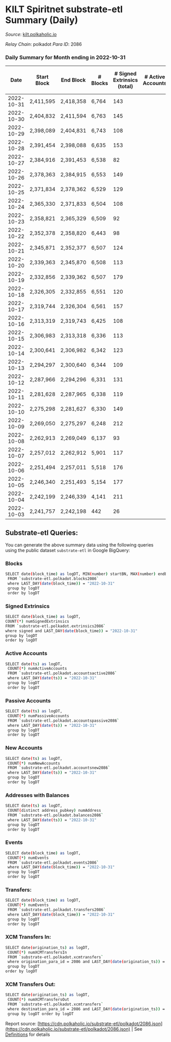 # KILT Spiritnet substrate-etl Summary (Daily)

_Source_: [kilt.polkaholic.io](https://kilt.polkaholic.io)

*Relay Chain*: polkadot
*Para ID*: 2086



### Daily Summary for Month ending in 2022-10-31


| Date | Start Block | End Block | # Blocks | # Signed Extrinsics (total) | # Active Accounts | # Passive | # New | # Addresses with Balances | # Events | # Transfers | # XCM Transfers In | # XCM Transfers Out | Issues | 
| ---- | ----------- | --------- | -------- | --------------------------- | ----------------- | --------- | ----- | ------------------------- | -------- | ----------- | ------------------ | ------------------- | ------ |
| 2022-10-31 | 2,411,595 | 2,418,358 | 6,764 | 143 |  |  |  | 16,730 | 510,323 | 38  |   |   |  |
| 2022-10-30 | 2,404,832 | 2,411,594 | 6,763 | 145 |  |  |  |  | 510,055 | 38  |   |   |  |
| 2022-10-29 | 2,398,089 | 2,404,831 | 6,743 | 108 |  |  |  | 16,720 | 508,340 | 41  |   |   |  |
| 2022-10-28 | 2,391,454 | 2,398,088 | 6,635 | 153 |  |  |  |  | 498,405 | 56  |   |   |  |
| 2022-10-27 | 2,384,916 | 2,391,453 | 6,538 | 82 |  |  |  |  | 490,225 | 29  |   |   |  |
| 2022-10-26 | 2,378,363 | 2,384,915 | 6,553 | 149 |  |  |  | 16,709 | 490,191 | 61  |   |   |  |
| 2022-10-25 | 2,371,834 | 2,378,362 | 6,529 | 129 |  |  |  |  | 487,186 | 51  |   |   |  |
| 2022-10-24 | 2,365,330 | 2,371,833 | 6,504 | 108 |  |  |  |  | 484,357 | 39  |   |   |  |
| 2022-10-23 | 2,358,821 | 2,365,329 | 6,509 | 92 |  |  |  |  | 482,977 | 34  |   |   |  |
| 2022-10-22 | 2,352,378 | 2,358,820 | 6,443 | 98 |  |  |  |  | 476,737 | 40  |   |   |  |
| 2022-10-21 | 2,345,871 | 2,352,377 | 6,507 | 124 |  |  |  |  | 481,350 | 47  |   |   |  |
| 2022-10-20 | 2,339,363 | 2,345,870 | 6,508 | 113 |  |  |  |  | 480,430 | 41  |   |   |  |
| 2022-10-19 | 2,332,856 | 2,339,362 | 6,507 | 179 |  |  |  |  | 480,045 | 86  |   |   |  |
| 2022-10-18 | 2,326,305 | 2,332,855 | 6,551 | 120 |  |  |  | 16,644 | 482,447 | 58  |   |   |  |
| 2022-10-17 | 2,319,744 | 2,326,304 | 6,561 | 157 |  |  |  | 16,641 | 483,887 | 79  |   |   |  |
| 2022-10-16 | 2,313,319 | 2,319,743 | 6,425 | 108 |  |  |  | 16,635 | 473,503 | 31  |   |   |  |
| 2022-10-15 | 2,306,983 | 2,313,318 | 6,336 | 113 |  |  |  | 16,633 | 466,401 | 44  |   |   |  |
| 2022-10-14 | 2,300,641 | 2,306,982 | 6,342 | 123 |  |  |  |  | 467,341 | 52  |   |   |  |
| 2022-10-13 | 2,294,297 | 2,300,640 | 6,344 | 109 |  |  |  | 16,621 | 467,097 | 34  |   |   |  |
| 2022-10-12 | 2,287,966 | 2,294,296 | 6,331 | 131 |  |  |  | 16,614 | 466,451 | 55  |   |   |  |
| 2022-10-11 | 2,281,628 | 2,287,965 | 6,338 | 119 |  |  |  |  | 466,048 | 49  |   |   |  |
| 2022-10-10 | 2,275,298 | 2,281,627 | 6,330 | 149 |  |  |  |  | 465,279 | 37  |   |   |  |
| 2022-10-09 | 2,269,050 | 2,275,297 | 6,248 | 212 |  |  |  |  | 460,397 | 65  |   |   |  |
| 2022-10-08 | 2,262,913 | 2,269,049 | 6,137 | 93 |  |  |  |  | 451,165 | 23  |   |   |  |
| 2022-10-07 | 2,257,012 | 2,262,912 | 5,901 | 117 |  |  |  |  | 433,802 | 30  |   |   |  |
| 2022-10-06 | 2,251,494 | 2,257,011 | 5,518 | 176 |  |  |  |  | 407,746 | 61  |   |   |  |
| 2022-10-05 | 2,246,340 | 2,251,493 | 5,154 | 177 |  |  |  |  | 392,487 | 66  |   |   |  |
| 2022-10-04 | 2,242,199 | 2,246,339 | 4,141 | 211 |  |  |  |  | 313,446 | 36  |   |   |  |
| 2022-10-03 | 2,241,757 | 2,242,198 | 442 | 26 |  |  |  |  | 32,757 |   |   |   |  |

## Substrate-etl Queries:
You can generate the above summary data using the following queries using the public dataset `substrate-etl` in Google BigQuery:

### Blocks
```bash
SELECT date(block_time) as logDT, MIN(number) startBN, MAX(number) endBN, COUNT(*) numBlocks 
 FROM `substrate-etl.polkadot.blocks2086`  
 where LAST_DAY(date(block_time)) = "2022-10-31" 
 group by logDT 
 order by logDT
```

### Signed Extrinsics
```bash
SELECT date(block_time) as logDT, 
COUNT(*) numSignedExtrinsics 
FROM `substrate-etl.polkadot.extrinsics2086`  
where signed and LAST_DAY(date(block_time)) = "2022-10-31" 
group by logDT 
order by logDT
```

### Active Accounts
```bash
SELECT date(ts) as logDT, 
 COUNT(*) numActiveAccounts 
 FROM `substrate-etl.polkadot.accountsactive2086` 
 where LAST_DAY(date(ts)) = "2022-10-31" 
 group by logDT 
 order by logDT
```

### Passive Accounts
```bash
SELECT date(ts) as logDT, 
 COUNT(*) numPassiveAccounts 
 FROM `substrate-etl.polkadot.accountspassive2086` 
 where LAST_DAY(date(ts)) = "2022-10-31" 
 group by logDT 
 order by logDT
```

### New Accounts
```bash
SELECT date(ts) as logDT, 
 COUNT(*) numNewAccounts 
 FROM `substrate-etl.polkadot.accountsnew2086` 
 where LAST_DAY(date(ts)) = "2022-10-31" 
 group by logDT
 order by logDT
```

### Addresses with Balances
```bash
SELECT date(ts) as logDT,
 COUNT(distinct address_pubkey) numAddress 
 FROM `substrate-etl.polkadot.balances2086` 
 where LAST_DAY(date(ts)) = "2022-10-31" 
 group by logDT 
 order by logDT
```

### Events
```bash
SELECT date(block_time) as logDT, 
 COUNT(*) numEvents 
 FROM `substrate-etl.polkadot.events2086` 
 where LAST_DAY(date(block_time)) = "2022-10-31" 
 group by logDT 
 order by logDT
```

### Transfers:
```bash
SELECT date(block_time) as logDT, 
 COUNT(*) numEvents 
 FROM `substrate-etl.polkadot.transfers2086` 
 where LAST_DAY(date(block_time)) = "2022-10-31" 
 group by logDT 
 order by logDT
```

### XCM Transfers In:
```bash
SELECT date(origination_ts) as logDT, 
 COUNT(*) numXCMTransfersIn 
 FROM `substrate-etl.polkadot.xcmtransfers` 
 where origination_para_id = 2086 and LAST_DAY(date(origination_ts)) = "2022-10-31" 
 group by logDT 
order by logDT
```

### XCM Transfers Out:
```bash
SELECT date(origination_ts) as logDT, 
 COUNT(*) numXCMTransfersOut 
 FROM `substrate-etl.polkadot.xcmtransfers` 
 where destination_para_id = 2086 and LAST_DAY(date(origination_ts)) = "2022-10-31" 
 group by logDT order by logDT
```


Report source: [https://cdn.polkaholic.io/substrate-etl/polkadot/2086.json](https://cdn.polkaholic.io/substrate-etl/polkadot/2086.json) | See [Definitions](/DEFINITIONS.md) for details
